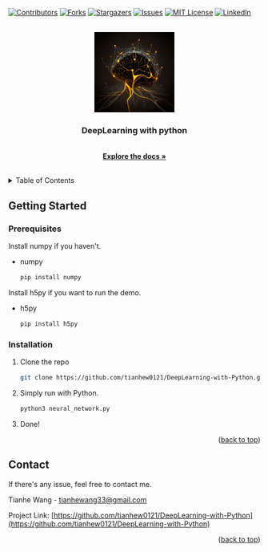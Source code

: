 <!-- Improved compatibility of back to top link: See: https://github.com/othneildrew/Best-README-Template/pull/73 -->
<a name="readme-top"></a>
<!--
*** Thanks for checking out the Best-README-Template. If you have a suggestion
*** that would make this better, please fork the repo and create a pull request
*** or simply open an issue with the tag "enhancement".
*** Don't forget to give the project a star!
*** Thanks again! Now go create something AMAZING! :D
-->



<!-- PROJECT SHIELDS -->
<!--
*** I'm using markdown "reference style" links for readability.
*** Reference links are enclosed in brackets [ ] instead of parentheses ( ).
*** See the bottom of this document for the declaration of the reference variables
*** for contributors-url, forks-url, etc. This is an optional, concise syntax you may use.
*** https://www.markdownguide.org/basic-syntax/#reference-style-links
-->
[![Contributors][contributors-shield]][contributors-url]
[![Forks][forks-shield]][forks-url]
[![Stargazers][stars-shield]][stars-url]
[![Issues][issues-shield]][issues-url]
[![MIT License][license-shield]][license-url]
[![LinkedIn][linkedin-shield]][linkedin-url]



<!-- PROJECT LOGO -->
<br />
<div align="center">
  <a href="https://github.com/tianhew0121/DeepLearning-with-Python">
    <img src="images/logo.png" alt="Logo" width="160" height="160">
  </a>

<h3 align="center">DeepLearning with python</h3>

  <p align="center">
    <br />
    <a href="https://github.com/tianhew0121/DeepLearning-with-Python"><strong>Explore the docs »</strong></a>
    <br />
    <br />
  </p>
</div>



<!-- TABLE OF CONTENTS -->
<details>
  <summary>Table of Contents</summary>
  <ol>
    <li>
      <a href="#getting-started">Getting Started</a>
      <ul>
        <li><a href="#prerequisites">Prerequisites</a></li>
        <li><a href="#installation">Installation</a></li>
      </ul>
    </li>
    <li><a href="#usage">Usage</a></li>
    <li><a href="#contact">Contact</a></li>
  </ol>
</details>



<!-- GETTING STARTED -->
## Getting Started


### Prerequisites
Install numpy if you haven't.
* numpy
  ```sh
  pip install numpy
  ```

Install h5py if you want to run the demo.
* h5py
  ```sh
  pip install h5py
  ```

### Installation

1. Clone the repo
   ```sh
   git clone https://github.com/tianhew0121/DeepLearning-with-Python.git
   ```
2. Simply run with Python.
   ```sh
   python3 neural_network.py
   ```
3. Done!

<p align="right">(<a href="#readme-top">back to top</a>)</p>






<!-- CONTACT -->
## Contact

If there's any issue, feel free to contact me.

Tianhe Wang - tianhewang33@gmail.com

Project Link: [https://github.com/tianhew0121/DeepLearning-with-Python](https://github.com/tianhew0121/DeepLearning-with-Python)

<p align="right">(<a href="#readme-top">back to top</a>)</p>






<!-- MARKDOWN LINKS & IMAGES -->
<!-- https://www.markdownguide.org/basic-syntax/#reference-style-links -->
[contributors-shield]: https://img.shields.io/github/contributors/tianhew0121/DeepLearning-with-Python.svg?style=for-the-badge
[contributors-url]: https://github.com/tianhew0121/DeepLearning-with-Python/graphs/contributors
[forks-shield]: https://img.shields.io/github/forks/tianhew0121/DeepLearning-with-Python.svg?style=for-the-badge
[forks-url]: https://github.com/tianhew0121/DeepLearning-with-Python/network/members
[stars-shield]: https://img.shields.io/github/stars/tianhew0121/DeepLearning-with-Python.svg?style=for-the-badge
[stars-url]: https://github.com/tianhew0121/DeepLearning-with-Python/stargazers
[issues-shield]: https://img.shields.io/github/issues/tianhew0121/DeepLearning-with-Python.svg?style=for-the-badge
[issues-url]: https://github.com/tianhew0121/DeepLearning-with-Python/issues
[license-shield]: https://img.shields.io/github/license/tianhew0121/DeepLearning-with-Python.svg?style=for-the-badge
[license-url]: https://github.com/tianhew0121/DeepLearning-with-Python/blob/master/LICENSE.txt
[linkedin-shield]: https://img.shields.io/badge/-LinkedIn-black.svg?style=for-the-badge&logo=linkedin&colorB=555
[linkedin-url]: https://linkedin.com/in/tianhe-wang-318591230
[product-screenshot]: images/screenshot.png
[Next.js]: https://img.shields.io/badge/next.js-000000?style=for-the-badge&logo=nextdotjs&logoColor=white
[Next-url]: https://nextjs.org/
[React.js]: https://img.shields.io/badge/React-20232A?style=for-the-badge&logo=react&logoColor=61DAFB
[React-url]: https://reactjs.org/
[Vue.js]: https://img.shields.io/badge/Vue.js-35495E?style=for-the-badge&logo=vuedotjs&logoColor=4FC08D
[Vue-url]: https://vuejs.org/
[Angular.io]: https://img.shields.io/badge/Angular-DD0031?style=for-the-badge&logo=angular&logoColor=white
[Angular-url]: https://angular.io/
[Svelte.dev]: https://img.shields.io/badge/Svelte-4A4A55?style=for-the-badge&logo=svelte&logoColor=FF3E00
[Svelte-url]: https://svelte.dev/
[Laravel.com]: https://img.shields.io/badge/Laravel-FF2D20?style=for-the-badge&logo=laravel&logoColor=white
[Laravel-url]: https://laravel.com
[Bootstrap.com]: https://img.shields.io/badge/Bootstrap-563D7C?style=for-the-badge&logo=bootstrap&logoColor=white
[Bootstrap-url]: https://getbootstrap.com
[JQuery.com]: https://img.shields.io/badge/jQuery-0769AD?style=for-the-badge&logo=jquery&logoColor=white
[JQuery-url]: https://jquery.com 
